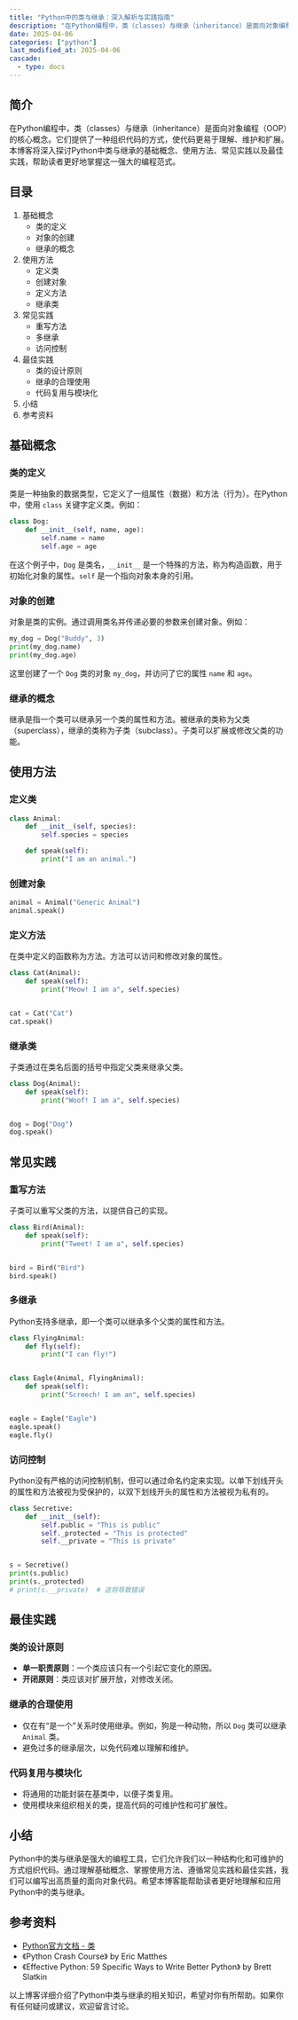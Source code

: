 ```yaml
---
title: "Python中的类与继承：深入解析与实践指南"
description: "在Python编程中，类（classes）与继承（inheritance）是面向对象编程（OOP）的核心概念。它们提供了一种组织代码的方式，使代码更易于理解、维护和扩展。本博客将深入探讨Python中类与继承的基础概念、使用方法、常见实践以及最佳实践，帮助读者更好地掌握这一强大的编程范式。"
date: 2025-04-06
categories: ["python"]
last_modified_at: 2025-04-06
cascade:
  - type: docs
---
```



## 简介
在Python编程中，类（classes）与继承（inheritance）是面向对象编程（OOP）的核心概念。它们提供了一种组织代码的方式，使代码更易于理解、维护和扩展。本博客将深入探讨Python中类与继承的基础概念、使用方法、常见实践以及最佳实践，帮助读者更好地掌握这一强大的编程范式。

<!-- more -->
## 目录
1. 基础概念
    - 类的定义
    - 对象的创建
    - 继承的概念
2. 使用方法
    - 定义类
    - 创建对象
    - 定义方法
    - 继承类
3. 常见实践
    - 重写方法
    - 多继承
    - 访问控制
4. 最佳实践
    - 类的设计原则
    - 继承的合理使用
    - 代码复用与模块化
5. 小结
6. 参考资料

## 基础概念
### 类的定义
类是一种抽象的数据类型，它定义了一组属性（数据）和方法（行为）。在Python中，使用 `class` 关键字定义类。例如：
```python
class Dog:
    def __init__(self, name, age):
        self.name = name
        self.age = age
```
在这个例子中，`Dog` 是类名，`__init__` 是一个特殊的方法，称为构造函数，用于初始化对象的属性。`self` 是一个指向对象本身的引用。

### 对象的创建
对象是类的实例。通过调用类名并传递必要的参数来创建对象。例如：
```python
my_dog = Dog("Buddy", 3)
print(my_dog.name)  
print(my_dog.age)   
```
这里创建了一个 `Dog` 类的对象 `my_dog`，并访问了它的属性 `name` 和 `age`。

### 继承的概念
继承是指一个类可以继承另一个类的属性和方法。被继承的类称为父类（superclass），继承的类称为子类（subclass）。子类可以扩展或修改父类的功能。

## 使用方法
### 定义类
```python
class Animal:
    def __init__(self, species):
        self.species = species

    def speak(self):
        print("I am an animal.")
```
### 创建对象
```python
animal = Animal("Generic Animal")
animal.speak()  
```
### 定义方法
在类中定义的函数称为方法。方法可以访问和修改对象的属性。
```python
class Cat(Animal):
    def speak(self):
        print("Meow! I am a", self.species)


cat = Cat("Cat")
cat.speak()  
```
### 继承类
子类通过在类名后面的括号中指定父类来继承父类。
```python
class Dog(Animal):
    def speak(self):
        print("Woof! I am a", self.species)


dog = Dog("Dog")
dog.speak()  
```

## 常见实践
### 重写方法
子类可以重写父类的方法，以提供自己的实现。
```python
class Bird(Animal):
    def speak(self):
        print("Tweet! I am a", self.species)


bird = Bird("Bird")
bird.speak()  
```
### 多继承
Python支持多继承，即一个类可以继承多个父类的属性和方法。
```python
class FlyingAnimal:
    def fly(self):
        print("I can fly!")


class Eagle(Animal, FlyingAnimal):
    def speak(self):
        print("Screech! I am an", self.species)


eagle = Eagle("Eagle")
eagle.speak()  
eagle.fly()  
```
### 访问控制
Python没有严格的访问控制机制，但可以通过命名约定来实现。以单下划线开头的属性和方法被视为受保护的，以双下划线开头的属性和方法被视为私有的。
```python
class Secretive:
    def __init__(self):
        self.public = "This is public"
        self._protected = "This is protected"
        self.__private = "This is private"


s = Secretive()
print(s.public)  
print(s._protected)  
# print(s.__private)  # 这将导致错误
```

## 最佳实践
### 类的设计原则
- **单一职责原则**：一个类应该只有一个引起它变化的原因。
- **开闭原则**：类应该对扩展开放，对修改关闭。

### 继承的合理使用
- 仅在有“是一个”关系时使用继承。例如，狗是一种动物，所以 `Dog` 类可以继承 `Animal` 类。
- 避免过多的继承层次，以免代码难以理解和维护。

### 代码复用与模块化
- 将通用的功能封装在基类中，以便子类复用。
- 使用模块来组织相关的类，提高代码的可维护性和可扩展性。

## 小结
Python中的类与继承是强大的编程工具，它们允许我们以一种结构化和可维护的方式组织代码。通过理解基础概念、掌握使用方法、遵循常见实践和最佳实践，我们可以编写出高质量的面向对象代码。希望本博客能帮助读者更好地理解和应用Python中的类与继承。

## 参考资料
- [Python官方文档 - 类](https://docs.python.org/3/tutorial/classes.html)
- 《Python Crash Course》 by Eric Matthes
- 《Effective Python: 59 Specific Ways to Write Better Python》 by Brett Slatkin

以上博客详细介绍了Python中类与继承的相关知识，希望对你有所帮助。如果你有任何疑问或建议，欢迎留言讨论。  